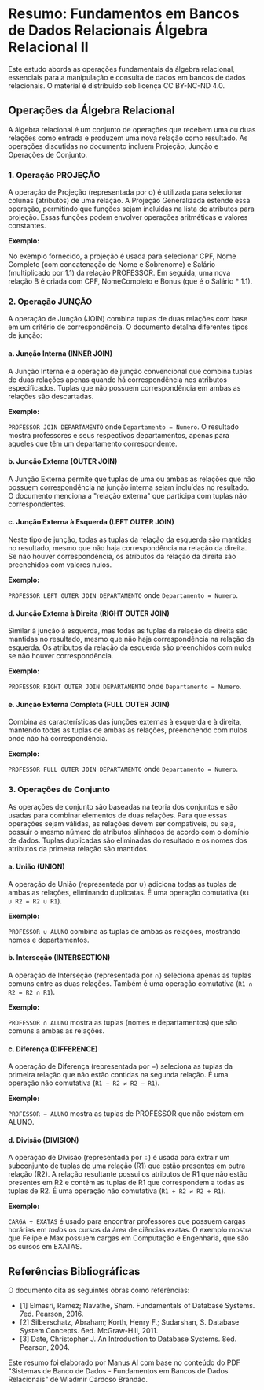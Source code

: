 # Resumo: Fundamentos em Bancos de Dados Relacionais Álgebra Relacional II

Este estudo aborda as operações fundamentais da álgebra relacional, essenciais para a manipulação e consulta de dados em bancos de dados relacionais. O material é distribuído sob licença CC BY-NC-ND 4.0.

## Operações da Álgebra Relacional

A álgebra relacional é um conjunto de operações que recebem uma ou duas relações como entrada e produzem uma nova relação como resultado. As operações discutidas no documento incluem Projeção, Junção e Operações de Conjunto.

### 1. Operação PROJEÇÃO

A operação de Projeção (representada por σ) é utilizada para selecionar colunas (atributos) de uma relação. A Projeção Generalizada estende essa operação, permitindo que funções sejam incluídas na lista de atributos para projeção. Essas funções podem envolver operações aritméticas e valores constantes.

**Exemplo:**

No exemplo fornecido, a projeção é usada para selecionar CPF, Nome Completo (com concatenação de Nome e Sobrenome) e Salário (multiplicado por 1.1) da relação PROFESSOR. Em seguida, uma nova relação B é criada com CPF, NomeCompleto e Bonus (que é o Salário * 1.1).

### 2. Operação JUNÇÃO

A operação de Junção (JOIN) combina tuplas de duas relações com base em um critério de correspondência. O documento detalha diferentes tipos de junção:

#### a. Junção Interna (INNER JOIN)

A Junção Interna é a operação de junção convencional que combina tuplas de duas relações apenas quando há correspondência nos atributos especificados. Tuplas que não possuem correspondência em ambas as relações são descartadas.

**Exemplo:**

`PROFESSOR JOIN DEPARTAMENTO` onde `Departamento = Numero`. O resultado mostra professores e seus respectivos departamentos, apenas para aqueles que têm um departamento correspondente.

#### b. Junção Externa (OUTER JOIN)

A Junção Externa permite que tuplas de uma ou ambas as relações que não possuem correspondência na junção interna sejam incluídas no resultado. O documento menciona a "relação externa" que participa com tuplas não correspondentes.

#### c. Junção Externa à Esquerda (LEFT OUTER JOIN)

Neste tipo de junção, todas as tuplas da relação da esquerda são mantidas no resultado, mesmo que não haja correspondência na relação da direita. Se não houver correspondência, os atributos da relação da direita são preenchidos com valores nulos.

**Exemplo:**

`PROFESSOR LEFT OUTER JOIN DEPARTAMENTO` onde `Departamento = Numero`.

#### d. Junção Externa à Direita (RIGHT OUTER JOIN)

Similar à junção à esquerda, mas todas as tuplas da relação da direita são mantidas no resultado, mesmo que não haja correspondência na relação da esquerda. Os atributos da relação da esquerda são preenchidos com nulos se não houver correspondência.

**Exemplo:**

`PROFESSOR RIGHT OUTER JOIN DEPARTAMENTO` onde `Departamento = Numero`.

#### e. Junção Externa Completa (FULL OUTER JOIN)

Combina as características das junções externas à esquerda e à direita, mantendo todas as tuplas de ambas as relações, preenchendo com nulos onde não há correspondência.

**Exemplo:**

`PROFESSOR FULL OUTER JOIN DEPARTAMENTO` onde `Departamento = Numero`.

### 3. Operações de Conjunto

As operações de conjunto são baseadas na teoria dos conjuntos e são usadas para combinar elementos de duas relações. Para que essas operações sejam válidas, as relações devem ser compatíveis, ou seja, possuir o mesmo número de atributos alinhados de acordo com o domínio de dados. Tuplas duplicadas são eliminadas do resultado e os nomes dos atributos da primeira relação são mantidos.

#### a. União (UNION)

A operação de União (representada por ∪) adiciona todas as tuplas de ambas as relações, eliminando duplicatas. É uma operação comutativa (`R1 ∪ R2 = R2 ∪ R1`).

**Exemplo:**

`PROFESSOR ∪ ALUNO` combina as tuplas de ambas as relações, mostrando nomes e departamentos.

#### b. Interseção (INTERSECTION)

A operação de Interseção (representada por ∩) seleciona apenas as tuplas comuns entre as duas relações. Também é uma operação comutativa (`R1 ∩ R2 = R2 ∩ R1`).

**Exemplo:**

`PROFESSOR ∩ ALUNO` mostra as tuplas (nomes e departamentos) que são comuns a ambas as relações.

#### c. Diferença (DIFFERENCE)

A operação de Diferença (representada por −) seleciona as tuplas da primeira relação que não estão contidas na segunda relação. É uma operação não comutativa (`R1 − R2 ≠ R2 − R1`).

**Exemplo:**

`PROFESSOR − ALUNO` mostra as tuplas de PROFESSOR que não existem em ALUNO.

#### d. Divisão (DIVISION)

A operação de Divisão (representada por ÷) é usada para extrair um subconjunto de tuplas de uma relação (R1) que estão presentes em outra relação (R2). A relação resultante possui os atributos de R1 que não estão presentes em R2 e contém as tuplas de R1 que correspondem a todas as tuplas de R2. É uma operação não comutativa (`R1 ÷ R2 ≠ R2 ÷ R1`).

**Exemplo:**

`CARGA ÷ EXATAS` é usado para encontrar professores que possuem cargas horárias em *todos* os cursos da área de ciências exatas. O exemplo mostra que Felipe e Max possuem cargas em Computação e Engenharia, que são os cursos em EXATAS.

## Referências Bibliográficas

O documento cita as seguintes obras como referências:

*   [1] Elmasri, Ramez; Navathe, Sham. Fundamentals of Database Systems. 7ed. Pearson, 2016.
*   [2] Silberschatz, Abraham; Korth, Henry F.; Sudarshan, S. Database System Concepts. 6ed. McGraw-Hill, 2011.
*   [3] Date, Christopher J. An Introduction to Database Systems. 8ed. Pearson, 2004.

Este resumo foi elaborado por Manus AI com base no conteúdo do PDF "Sistemas de Banco de Dados - Fundamentos em Bancos de Dados Relacionais" de Wladmir Cardoso Brandão.

